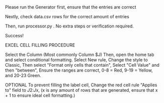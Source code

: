 Please run the Generator first, ensure that the entries are correct

Nextly, check data.csv rows for the correct amount of entries

Then, run processor.py . No extra steps or verification required.

Success!

EXCEL CELL FILLING PROCEDURE

Select the Column (Most commonly Column $J)
Then, open the home tab and select conditional formatting.
Select New rule,
Change the style to Classic,
Then select "Format only cells that contain",
Select "Cell Value" and then "between",
Ensure the ranges are correct, 
0-8 = Red,
9-19 = Yellow,
and 20-23 Green.

OPTIONAL
To prevent filling the label cell,
Change the red cell rule "Applies to" field to $J$2:$J$x,
(x is any amount of rows that are generated, ensure that x + 1 to ensure ideal cell formatting.)